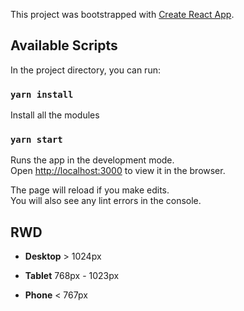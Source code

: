 This project was bootstrapped with [Create React App](https://github.com/facebook/create-react-app).

## Available Scripts

In the project directory, you can run:

### `yarn install`

Install all the modules

### `yarn start`

Runs the app in the development mode.<br />
Open [http://localhost:3000](http://localhost:3000) to view it in the browser.

The page will reload if you make edits.<br />
You will also see any lint errors in the console.

## RWD

* **Desktop** > 1024px

* **Tablet** 768px - 1023px

* **Phone** < 767px